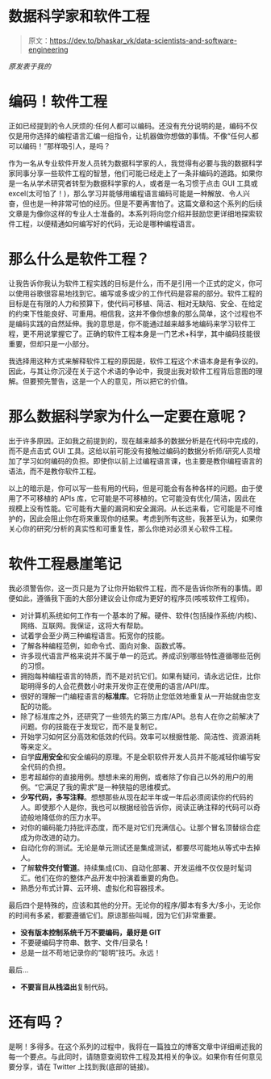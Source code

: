 # 数据科学家和软件工程

> 原文：<https://dev.to/bhaskar_vk/data-scientists-and-software-engineering>

*原发表于我的*

# 编码！软件工程

正如已经提到的令人厌烦的:任何人都可以编码。还没有充分说明的是，编码不仅仅是用你选择的编程语言汇编一组指令，让机器做你想做的事情。不像“任何人都可以编码！”那样吸引人，是吗？

作为一名从专业软件开发人员转为数据科学家的人，我觉得有必要与我的数据科学家同事分享一些软件工程的智慧，他们可能已经走上了一条非编码的道路。如果你是一名从学术研究者转型为数据科学家的人，或者是一名习惯于点击 GUI 工具或 excel(太可怕了！)，那么学习并能够用编程语言编码可能是一种解放、令人兴奋，但也是一种非常可怕的经历。但是不要再害怕了。这篇文章和这个系列的后续文章是为像你这样的专业人士准备的。本系列将向您介绍并鼓励您更详细地探索软件工程，以便精通如何编写好的代码，无论是哪种编程语言。

# 那么什么是软件工程？

让我告诉你我认为软件工程实践的目标是什么，而不是引用一个正式的定义，你可以使用谷歌很容易地找到它。编写或多或少的工作代码是容易的部分。软件工程的目标是在有限的人力和预算下，使代码可移植、简洁、相对无缺陷、安全、在给定的约束下性能良好、可重用。相信我，这并不像你想象的那么简单，这个过程也不是编码实践的自然延伸。我的意思是，你不能通过越来越多地编码来学习软件工程，更不用说掌握它了。正确的软件工程本身是一门艺术+科学，其中编码技能很重要，但却只是一小部分。

我选择用这种方式来解释软件工程的原因是，软件工程这个术语本身是有争议的。因此，与其让你沉浸在关于这个术语的争论中，我提出我对软件工程背后意图的理解。但要预先警告，这是一个人的意见，所以把它的价值。

# 那么数据科学家为什么一定要在意呢？

出于许多原因。正如我之前提到的，现在越来越多的数据分析是在代码中完成的，而不是点击式 GUI 工具。这给以前可能没有接触过编码的数据分析师/研究人员增加了学习如何编码的负担。即使你以前上过编程语言课，也主要是教你编程语言的语法，而不是教你软件工程。

以上的暗示是，你可以写一些有用的代码，但是可能会有各种各样的问题。由于使用了不可移植的 APIs 库，它可能是不可移植的。它可能没有优化/简洁，因此在规模上没有性能。它可能有大量的漏洞和安全漏洞。从长远来看，它可能是不可维护的，因此会阻止你在将来重现你的结果。考虑到所有这些，我甚至认为，如果你关心你的研究/分析的真实性和可重复性，那么你绝对必须关心软件工程。

# 软件工程悬崖笔记

我必须警告你，这一页只是为了让你开始软件工程，而不是告诉你所有的事情。即便如此，遵循我下面的大部分建议会让你成为更好的程序员(咳咳软件工程师)。

*   对计算机系统如何工作有一个基本的了解。硬件、软件(包括操作系统/内核)、网络、互联网。我保证，这将大有帮助。
*   试着学会至少两三种编程语言。拓宽你的技能。
*   了解各种编程范例，如命令式、面向对象、函数式等。
*   许多现代语言严格来说并不属于单一的范式。养成识别哪些特性遵循哪些范例的习惯。
*   拥抱每种编程语言的特质，而不是对抗它们。如果有疑问，请永远记住，比你聪明得多的人会花费数小时来开发你正在使用的语言/API/库。
*   很好的理解一门编程语言的**标准库**。它将防止您低效地重复从一开始就由您支配的功能。
*   除了标准库之外，还研究了一些领先的第三方库/API。总有人在你之前解决了问题。你的技能在于发现它，而不是复制它。
*   开始学习如何区分高效和低效的代码。效率可以根据性能、简洁性、资源消耗等来定义。
*   自学**应用安全**和安全编码的原理。不是全职软件开发人员并不能减轻你编写安全代码的负担。
*   思考超越你的直接用例。想想未来的用例，或者除了你自己以外的用户的用例。“它满足了我的需求”是一种狭隘的思维模式。
*   **少写代码，多写注释**。想想那些从现在起半年或一年后必须阅读你的代码的人。即使那个人是你，我也可以根据经验告诉你，阅读正确注释的代码可以奇迹般地降低你的压力水平。
*   对你的编码能力持批评态度，而不是对它们充满信心。让那个冒名顶替综合症成为你改进的动力。
*   自动化你的测试。无论是单元测试还是集成测试，都要尽可能地从等式中去掉人。
*   了解**软件交付管道**。持续集成(CI)、自动化部署、开发运维不仅仅是时髦词汇。他们在你的整体产品开发中扮演着重要的角色。
*   熟悉分布式计算、云环境、虚拟化和容器技术。

最后四个是特殊的，应该和其他的分开。无论你的程序/脚本有多大/多小，无论你的时间有多紧，都要遵循它们。原谅那些叫喊，因为它们非常重要。

*   **没有版本控制系统千万不要编码，最好是 GIT**
*   不要硬编码字符串、数字、文件/目录名！
*   总是一丝不苟地记录你的“聪明”技巧。永远！

最后...

*   **不要盲目从栈溢出**复制代码。

# 还有吗？

是啊！多得多。在这个系列的过程中，我将在一篇独立的博客文章中详细阐述我的每一个要点。与此同时，请随意查阅软件工程及其相关的争议。如果你有任何意见要分享，请在 Twitter 上找到我(底部的链接)。